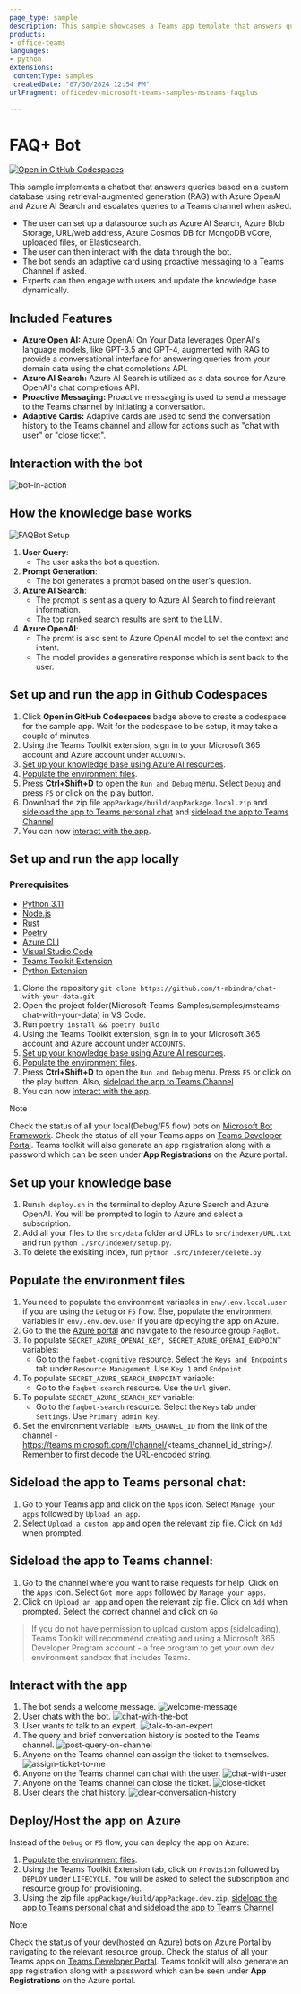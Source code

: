```yaml
---
page_type: sample
description: This sample showcases a Teams app template that answers queries based on a custom database using retrieval-augmented generation (RAG) with Azure OpenAI and Azure AI Search or connects you to an expert from a Teams Channel.
products:
- office-teams
languages:
- python
extensions:
 contentType: samples
 createdDate: "07/30/2024 12:54 PM"
urlFragment: officedev-microsoft-teams-samples-msteams-faqplus

---
```


# FAQ+ Bot
[![Open in GitHub Codespaces](https://github.com/codespaces/badge.svg)](https://github.com/codespaces/new?hide_repo_select=true&ref=main&repo=322043759&devcontainer_path=.devcontainer%2Fmsteams-FAQPlus%2Fdevcontainer.json&resume=1)

This sample implements a chatbot that answers queries based on a custom database using retrieval-augmented generation (RAG) with Azure OpenAI and Azure AI Search and escalates queries to a Teams channel when asked. 
- The user can set up a datasource such as Azure AI Search, Azure Blob Storage, URL/web address, Azure Cosmos DB for MongoDB vCore, uploaded files, or Elasticsearch.
- The user can then interact with the data through the bot.
- The bot sends an adaptive card using proactive messaging to a Teams Channel if asked.
- Experts can then engage with users and update the knowledge base dynamically.

## Included Features
* **Azure Open AI:** Azure OpenAI On Your Data leverages OpenAI's language models, like GPT-3.5 and GPT-4, augmented with RAG to provide a conversational interface for answering queries from your domain data using the chat completions API.
* **Azure AI Search:** Azure AI Search is utilized as a data source for Azure OpenAI's chat completions API.
* **Proactive Messaging:** Proactive messaging is used to send a message to the Teams channel by initiating a conversation.
* **Adaptive Cards:** Adaptive cards are used to send the conversation history to the Teams channel and allow for actions such as "chat with user" or "close ticket".

## Interaction with the bot
 ![bot-in-action](images/app.gif)

## How the knowledge base works
![FAQBot Setup](images/architecture.png)
1. **User Query**:
    - The user asks the bot a question.
2. **Prompt Generation**:
    - The bot generates a prompt based on the user's question.
3. **Azure AI Search**:
    - The prompt is sent as a query to Azure AI Search to find relevant information.
    - The top ranked search results are sent to the LLM.
4. **Azure OpenAI**:
   - The promt is also sent to Azure OpenAI model to set the context and intent.
   - The model provides a generative response which is sent back to the user.

## Set up and run the app in Github Codespaces
1. Click **Open in GitHub Codespaces** badge above to create a codespace for the sample app. Wait for the codespace to be setup, it may take a couple of minutes.
2. Using the Teams Toolkit extension, sign in to your Microsoft 365 account and Azure account under ```ACCOUNTS```.
3. [Set up your knowledge base using Azure AI resources](#set-up-your-knowledge-base).
4. [Populate the environment files](#populate-the-environment-files).
5. Press **Ctrl+Shift+D** to open the ```Run and Debug``` menu. Select ```Debug``` and press ```F5``` or click on the play button.
6. Download the zip file ```appPackage/build/appPackage.local.zip``` and [sideload the app to Teams personal chat](#sideload-the-app-to-teams-personal-chat) and  [sideload the app to Teams Channel](#sideload-the-app-to-teams-channel)
7. You can now [interact with the app](#interact-with-the-app).
   
## Set up and run the app locally
### Prerequisites
- [Python 3.11](https://www.python.org/downloads/)
- [Node.js](https://nodejs.org/)
- [Rust](https://www.rust-lang.org/tools/install)
- [Poetry](https://python-poetry.org/docs/#installation)
- [Azure CLI](https://learn.microsoft.com/en-us/cli/azure/install-azure-cli)
- [Visual Studio Code](https://code.visualstudio.com/download)
- [Teams Toolkit Extension ](https://marketplace.visualstudio.com/items?itemName=TeamsDevApp.ms-teams-vscode-extension)
- [Python Extension](https://marketplace.visualstudio.com/items?itemName=ms-python.python)

1. Clone the repository
   ```git clone https://github.com/t-mbindra/chat-with-your-data.git```
2. Open the project folder(Microsoft-Teams-Samples/samples/msteams-chat-with-your-data) in VS Code.
3.  Run
   ```poetry install && poetry build```
4. Using the Teams Toolkit extension, sign in to your Microsoft 365 account and Azure account under ```ACCOUNTS```.
5. [Set up your knowledge base using Azure AI resources](#set-up-your-knowledge-base).
6. [Populate the environment files](#populate-the-environment-files).
7. Press **Ctrl+Shift+D** to open the ```Run and Debug``` menu. Press ```F5``` or click on the play button. Also, [sideload the app to Teams Channel](#sideload-the-app-to-teams-channel)
8. You can now [interact with the app](#interact-with-the-app).

>[!Note]
> Check the status of all your local(Debug/F5 flow) bots on [Microsoft Bot Framework](https://dev.botframework.com/bots).
> Check the status of all your Teams apps on [Teams Developer Portal](https://dev.teams.microsoft.com/apps).
> Teams toolkit will also generate an app registration along with a password which can be seen under **App Registrations** on the Azure portal.

## Set up your knowledge base
1. Run```sh deploy.sh``` in the terminal to deploy Azure Saerch and Azure OpenAI. You will be prompted to login to Azure and select a subscription.
2. Add all your files to the ```src/data``` folder and URLs to ```src/indexer/URL.txt``` and run ```python ./src/indexer/setup.py```.
3. To delete the exisiting index, run ```python .src/indexer/delete.py```.

## Populate the environment files
1. You need to populate the environment variables in ```env/.env.local.user``` if you are using the ```Debug``` or ```F5``` flow. Else, populate the environment variables in ```env/.env.dev.user``` if you are dpleoying the app on Azure.
2. Go to the the [Azure portal](https://ms.portal.azure.com/) and navigate to the resource group ```FaqBot```. 
3. To populate ```SECRET_AZURE_OPENAI_KEY, SECRET_AZURE_OPENAI_ENDPOINT``` variables:
   - Go to the ```faqbot-cognitive``` resource. Select the ```Keys and Endpoints``` tab under ```Resource Management```. Use ```Key 1``` and ```Endpoint```. 
4. To populate   ```SECRET_AZURE_SEARCH_ENDPOINT``` variable:
   - Go to the ```faqbot-search``` resource. Use the ```Url``` given.
5. To populate   ```SECRET_AZURE_SEARCH_KEY``` variable:
   - Go to the ```faqbot-search``` resource. Select the ```Keys``` tab under ```Settings```.  Use ```Primary admin key```.
6. Set the environment variable ```TEAMS_CHANNEL_ID``` from the link of the channel - https://teams.microsoft.com/l/channel/<teams_channel_id_string>/.  Remember to first decode the URL-encoded string.

## Sideload the app to Teams personal chat:
1. Go to your Teams app and click on the ```Apps``` icon. Select ```Manage your apps``` followed by ```Upload an app```.
2. Select ```Upload a custom app``` and open the relevant zip file. Click on ```Add``` when prompted.

## Sideload the app to Teams channel:
1. Go to the channel where you want to raise requests for help. Click on the ```Apps``` icon. Select ```Got more apps``` followed by ```Manage your apps```.
2. Click on ```Upload an app``` and open the relevant zip file.  Click on ```Add``` when prompted. Select the correct channel and click on ```Go```

> If you do not have permission to upload custom apps (sideloading), Teams Toolkit will recommend creating and using a Microsoft 365 Developer Program account - a free program to get your own dev environment sandbox that includes Teams.

## Interact with the app
1. The bot sends a welcome message.
 ![welcome-message](images/welcome.png)
2. User chats with the bot.
 ![chat-with-the-bot](images/chat.png)
3. User wants to talk to an expert.
 ![talk-to-an-expert](images/expert.png)
4. The query and brief conversation history is posted to the Teams channel.
 ![post-query-on-channel](images/channel.png)
5. Anyone on the Teams channel can assign the ticket to themselves.
 ![assign-ticket-to-me](images/assign.png)
6. Anyone on the Teams channel can chat with the user.
 ![chat-with-user](images/chat_with_user.png)
7. Anyone on the Teams channel can close the ticket.
 ![close-ticket](images/close.png)
8. User clears the chat history.
 ![clear-conversation-history](images/clear.png)

## Deploy/Host the app on Azure
Instead of the ```Debug``` or ```F5``` flow, you can deploy the app on Azure:
1. [Populate the environment files](#populate-the-environment-files).
2. Using the Teams Toolkit Extension tab, click on ```Provision``` followed by ```DEPLOY``` under ```LIFECYCLE```. You will be asked to select the subscription and resource group for provisioning.
3. Using the zip file ```appPackage/build/appPackage.dev.zip```, [sideload the app to Teams personal chat](#sideload-the-app-to-teams-personal-chat) and [sideload the app to Teams Channel](#sideload-the-app-to-teams-channel)

>[!Note]
> Check the status of your dev(hosted on Azure) bots on [Azure Portal](https://portal.azure.com/#home) by navigating to the relevant resource group.
> Check the status of all your Teams apps on [Teams Developer Portal](https://dev.teams.microsoft.com/apps).
> Teams toolkit will also generate an app registration along with a password which can be seen under **App Registrations** on the Azure portal.